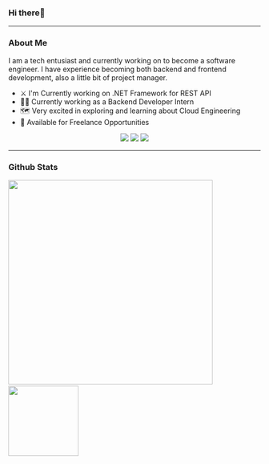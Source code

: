 ### Hi there👋
<hr/>

### About Me

I am a tech entusiast and currently working on to become a software engineer. I have experience becoming both backend and frontend development, also a little bit of project manager. 

 - ⚔️ I'm Currently working on .NET Framework for REST API
 - 👨‍💻 Currently working as a Backend Developer Intern
 - 🗺️ Very excited in exploring and learning about Cloud Engineering
 - 📝 Available for Freelance Opportunities


<p align="center">
  <a href="https://www.linkedin.com/in/farissatyaw/"><img src="https://img.shields.io/badge/linkedin-%230077B5.svg?&style=for-the-badge&logo=linkedin&logoColor=white" /></a>
  <a href="https://www.instagram.com/farissatyaw/"><img src="https://img.shields.io/badge/instagram-%23dc2743.svg?&style=for-the-badge&logo=instagram&logoColor=white" /></a>
  <a href="mailto:farissatyaw@gmail.com"><img src="https://img.shields.io/badge/gmail-%23D14836.svg?&style=for-the-badge&logo=gmail&logoColor=white"/></a>
</p>
<hr/>

### Github Stats

<p>
  <img width="408px" src="https://github-readme-stats.vercel.app/api?username=farissatyaw&count_private=true&show_icons=true&theme=radical&hide=stars"/>&nbsp&nbsp
  <img height="140px" src="https://github-readme-stats.vercel.app/api/top-langs/?username=farissatyaw&show_icons=true&theme=radical&layout=compact&hide=css"/>
</p>
